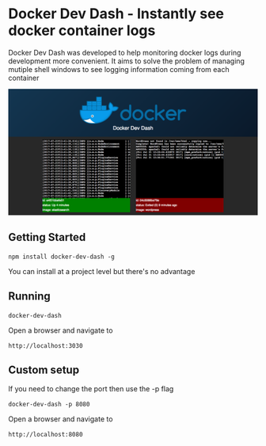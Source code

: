# Docker Dev Dash - Instantly see docker container logs

Docker Dev Dash was developed to help monitoring docker logs during development more convenient. It aims to solve the problem of managing mutiple shell windows to see logging information coming from each container


![Dashboard](dashboard.png)

## Getting Started

````
npm install docker-dev-dash -g
````

You can install at a project level but there's no advantage

## Running

````
docker-dev-dash
````

Open a browser and navigate to

````
http://localhost:3030
````

## Custom setup

If you need to change the port then use the -p flag

````
docker-dev-dash -p 8080
````

Open a browser and navigate to

````
http://localhost:8080
````

